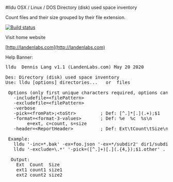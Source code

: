 #lldu
OSX / Linux / DOS  Directory (disk) used space inventory 

Count files and their size grouped by their file extension.

  [![Build status](https://travis-ci.org/landenlabs/lldu.svg?branch=master)](https://travis-ci.org/landenlabs/lldu)
  

Visit home website

[http://landenlabs.com](http://landenlabs.com)


Help Banner:
<pre>
lldu  Dennis Lang v1.1 (LandenLabs.com) May 20 2020

Des: Directory (disk) used space inventory
Use: lldu [options] directories...   or  files

 Options (only first unique characters required, options can be repeated):
   -includefile=&lt;filePattern>
   -excludefile=&ltfilePattern>
   -verbose
   -pick=&ltfromPat>;&lttoStr>         ; Def: [^.]*[.](.+);$1
   -format=&ltformat-3-values>       ; Def: %e	%c	%s\n
        e=ext, c=count, s=size   
   -header=&ltReportHeader>          ; Def: Ext\tCount\tSize\n 

 Example:
   lldu '-inc=*.bak' -ex=foo.json '-ex=*/subdir2' dir1/subdir dir2 *.txt file2.json
   lldu '-exclude=\.*' '-pick=([^.]+)[.](.{4,});$1.other' .

  Output:
    Ext  Count  Size
    ext1 count1 size1
    ext2 count2 size2

</pre>
